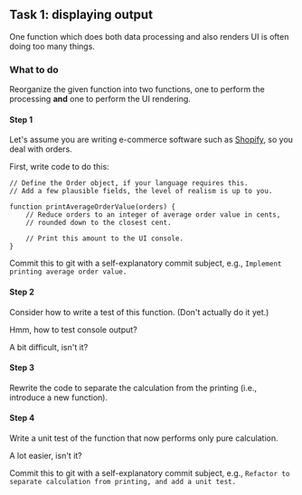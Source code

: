 ## Task 1: displaying output

One function which does both data processing and also renders UI is often doing too many things.

### What to do
Reorganize the given function into two functions, one to perform the processing **and** one to perform the UI rendering.

#### Step 1

Let's assume you are writing e-commerce software such as [Shopify](https://www.shopify.com/), so you deal with orders.

First, write code to do this:

```
// Define the Order object, if your language requires this.
// Add a few plausible fields, the level of realism is up to you.

function printAverageOrderValue(orders) {
	// Reduce orders to an integer of average order value in cents,
    // rounded down to the closest cent.

	// Print this amount to the UI console.
}
```

Commit this to git with a self-explanatory commit subject, e.g., `Implement printing average order value.`

#### Step 2
Consider how to write a test of this function. (Don't actually do it yet.)

Hmm, how to test console output?

A bit difficult, isn't it?

#### Step 3

Rewrite the code to separate the calculation from the printing (i.e., introduce a new function).

#### Step 4

Write a unit test of the function that now performs only pure calculation.

A lot easier, isn't it?

Commit this to git with a self-explanatory commit subject, e.g., `Refactor to separate calculation from printing, and add a unit test.`

